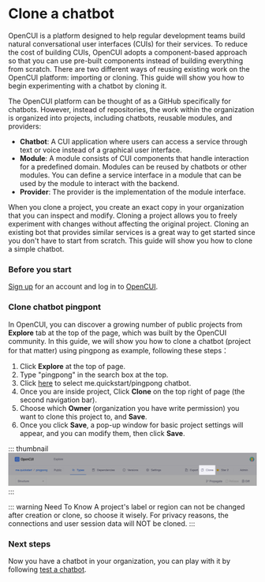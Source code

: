 # Clone a chatbot

OpenCUI is a platform designed to help regular development teams build natural conversational user interfaces (CUIs) for their services. To reduce the cost of building CUIs, OpenCUI adopts a component-based approach so that you can use pre-built components instead of building everything from scratch. There are two different ways of reusing existing work on the OpenCUI platform: importing or cloning. This guide will show you how to begin experimenting with a chatbot by cloning it.

The OpenCUI platform can be thought of as a GitHub specifically for chatbots. However, instead of repositories, the work within the organization is organized into projects, including chatbots, reusable modules, and providers:

- **Chatbot**: A CUI application where users can access a service through text or voice instead of a graphical user interface.
- **Module**: A module consists of CUI components that handle interaction for a predefined domain. Modules can be reused by chatbots or other modules. You can define a service interface in a module that can be used by the module to interact with the backend.
- **Provider**: The provider is the implementation of the module interface.

When you clone a project, you create an exact copy in your organization that you can inspect and modify. Cloning a project allows you to freely experiment with changes without affecting the original project. Cloning an existing bot that provides similar services is a great way to get started since you don't have to start from scratch. This guide will show you how to clone a simple chatbot.

### Before you start

[Sign up](./signingup.md#sign-up) for an account and log in to [OpenCUI](https://build.opencui.io/login).

### Clone chatbot pingpont

In OpenCUI, you can discover a growing number of public projects from **Explore** tab at the top of the page, which was built by the OpenCUI community. In this guide, we will show you how to clone a chatbot (project for that matter) using pingpong as example, following these steps： 

1. Click **Explore** at the top of page. 
2. Type "pingpong" in the search box at the top.
3. Click [here](https://build.opencui.io/org/me.quickstart/agent/pingpong/struct/intent?page=0&imported=false&search=) to select me.quickstart/pingpong chatbot.
4. Once you are inside project, Click **Clone** on the top right of page (the second navigation bar).
5. Choose which **Owner** (organization you have write permission) you want to clone this project to, and **Save**.
6. Once you click **Save**, a pop-up window for basic project settings will appear, and you can modify them, then click **Save**. 

::: thumbnail
![enter chatbot](/images/guide/start-with-clone/click_clone.png)
:::

::: warning Need To Know
A project's label or region can not be changed after creation or clone, so choose it wisely. For privacy reasons, the connections and user session data will NOT be cloned.
:::

### Next steps
Now you have a chatbot in your organization, you can play with it by following [test a chatbot](debug.md).
